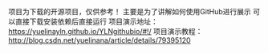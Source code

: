 项目为下载的开源项目，仅供参考！
主要是为了讲解如何使用GitHub进行展示
可以直接下载安装依赖后直接运行
项目演示地址：https://yuelinayln.github.io/YLNgithubio/#!/
项目演示教程：http://blog.csdn.net/yuelinana/article/details/79395120
